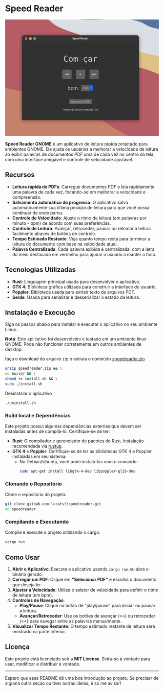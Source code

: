 # Speed Reader

![alt text](assets/image.png)

**Speed Reader GNOME** é um aplicativo de leitura rápida projetado para ambientes GNOME. Ele ajuda os usuários a melhorar a velocidade de leitura ao exibir palavras de documentos PDF uma de cada vez no centro da tela, com uma interface amigável e controle de velocidade ajustável.

## Recursos
- **Leitura rápida de PDFs**: Carregue documentos PDF e leia rapidamente uma palavra de cada vez, focando-se em melhorar a velocidade e compreensão.
- **Salvamento automático do progresso**: O aplicativo salva automaticamente sua última posição de leitura para que você possa continuar de onde parou.
- **Controle de Velocidade**: Ajuste o ritmo de leitura (em palavras por minuto - bpm) de acordo com suas preferências.
- **Controle de Leitura**: Avançar, retroceder, pausar ou retomar a leitura facilmente através de botões de controle.
- **Tempo Estimado Restante**: Veja quanto tempo resta para terminar a leitura do documento com base na velocidade atual.
- **Palavra Centralizada**: Cada palavra exibida é centralizada, com a letra do meio destacada em vermelho para ajudar o usuário a manter o foco.

## Tecnologias Utilizadas
- **Rust**: Linguagem principal usada para desenvolver o aplicativo.
- **GTK 4**: Biblioteca gráfica utilizada para construir a interface do usuário.
- **Poppler**: Biblioteca usada para extrair texto de arquivos PDF.
- **Serde**: Usada para serializar e desserializar o estado da leitura.

## Instalação e Execução
Siga os passos abaixo para instalar e executar o aplicativo no seu ambiente Linux.

**Nota**: Este aplicativo foi desenvolvido e testado em um ambiente linux GNOME. Pode não funcionar corretamente em outros ambientes de desktop.

faça o download do arquivo zip e extraia o conteúdo [speedreader.zip](https://github.com/lucatsf/speedreader/releases/download/v1.0.0/speedreader.zip)
```sh
unzip speedreader.zip && \
cd build/ && \
chmod +x install.sh && \
sudo ./install.sh
```

Desinstalar o aplicativo
```sh
./uninstall.sh
```

### Build local e Dependências
Este projeto possui algumas dependências externas que devem ser instaladas antes de compilá-lo. Certifique-se de ter:
- **Rust**: O compilador e gerenciador de pacotes do Rust. Instalação recomendada via [rustup](https://rustup.rs/).
- **GTK 4** e **Poppler**: Certifique-se de ter as bibliotecas GTK 4 e Poppler instaladas em seu sistema.
  - No Debian/Ubuntu, você pode instalá-las com o comando:
    ```sh
    sudo apt-get install libgtk-4-dev libpoppler-glib-dev
    ```

### Clonando o Repositório
Clone o repositório do projeto:
```sh
git clone github.com:lucatsf/speedreader.git
cd speedreader
```

### Compilando e Executando
Compile e execute o projeto utilizando o cargo:
```sh
cargo run
```

## Como Usar
1. **Abrir o Aplicativo**: Execute o aplicativo usando `cargo run` ou abra o binário gerado.
2. **Carregar um PDF**: Clique em **"Selecionar PDF"** e escolha o documento que deseja ler.
3. **Ajustar a Velocidade**: Utilize o seletor de velocidade para definir o ritmo de leitura (em bpm).
4. **Controles de Navegação**:
   - **Play/Pause**: Clique no botão de "play/pause" para iniciar ou pausar a leitura.
   - **Avançar/Retroceder**: Use os botões de avançar (>>) ou retroceder (<<) para navegar entre as palavras manualmente.
5. **Visualizar Tempo Restante**: O tempo estimado restante de leitura será mostrado na parte inferior.

## Licença
Este projeto está licenciado sob a **MIT License**. Sinta-se à vontade para usar, modificar e distribuir à vontade.

---
Espero que esse README dê uma boa introdução ao projeto. Se precisar de alguma outra seção ou tiver outras ideias, é só me avisar!